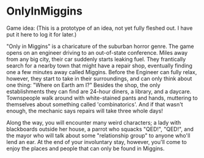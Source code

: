 # OnlyInMiggins
Game idea: (This is a prototype of an idea, not yet fully fleshed out. I have put it here to log it for later.) 

"Only in Miggins" is a charicature of the suburban horror genre. The game opens on an engineer driving to an out-of-state conference. Miles away from any big city, their car suddenly starts leaking fuel. They frantically search for a nearby town that might have a repair shop, eventually finding one a few minutes away called Miggins. Before the Engineer can fully relax, however, they start to take in their surroundings, and can only think about one thing: "Where on Earth am I?" Besides the shop, the only establishments they can find are 24-hour diners, a library, and a daycare. Townspeople walk around with white-stained pants and hands, muttering to themselves about something called 'combinatorics'. And if that wasn't enough, the mechanic says repairs will take three whole days! 

Along the way, you will encounter many weird characters; a lady with blackboards outside her house, a parrot who squacks "QED!", "QED!", and the mayor who will talk about some "relationship group" to anyone who'll lend an ear. At the end of your involuntary stay, however, you'll come to enjoy the places and people that can only be found in Miggins.
